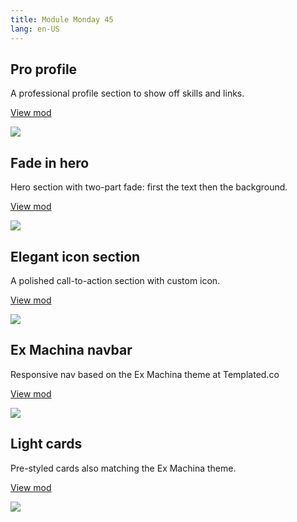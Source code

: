 ```yaml
---
title: Module Monday 45
lang: en-US
---
```


## Pro profile
A professional profile section to show off skills and links.

<a class="btn btn-sm" href="https://anymod.com/mod/professional-profile-card-llkndo?preview=true">View mod</a>

<a href="https://anymod.com/mod/professional-profile-card-llkndo?preview=true">
  <img src="https://res.cloudinary.com/component/image/upload/v1561769556/profile-section_ne2izd.png"/>
</a>

## Fade in hero
Hero section with two-part fade: first the text then the background.

<a class="btn btn-sm" href="https://anymod.com/mod/hero-style-animated-header-dkdora?preview=true">View mod</a>

<a href="https://anymod.com/mod/hero-style-animated-header-dkdora?preview=true">
  <img src="https://res.cloudinary.com/component/image/upload/v1561769556/animated-hero_zomyzl.gif"/>
</a>

## Elegant icon section
A polished call-to-action section with custom icon.

<a class="btn btn-sm" href="https://anymod.com/mod/icon-call-to-action-card-nkolaa?preview=true">View mod</a>

<a href="https://anymod.com/mod/icon-call-to-action-card-nkolaa?preview=true">
  <img src="https://res.cloudinary.com/component/image/upload/v1561769555/elegant-icon_acr6w5.png"/>
</a>

## Ex Machina navbar
Responsive nav based on the Ex Machina theme at Templated.co

<a class="btn btn-sm" href="https://anymod.com/mod/responsive-navbar-mladnl?preview=true">View mod</a>

<a href="https://anymod.com/mod/responsive-navbar-mladnl?preview=true">
  <img src="https://res.cloudinary.com/component/image/upload/v1561769555/navbar_fnjzbv.gif"/>
</a>

## Light cards
Pre-styled cards also matching the Ex Machina theme.

<a class="btn btn-sm" href="https://anymod.com/mod/cards-on-light-background-dkddbm?preview=true">View mod</a>

<a href="https://anymod.com/mod/cards-on-light-background-dkddbm?preview=true">
  <img src="https://res.cloudinary.com/component/image/upload/v1561769556/Light_cards_fwx2he.png"/>
</a>
